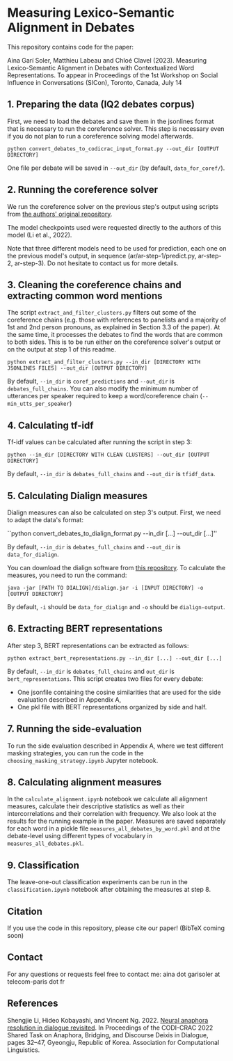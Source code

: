 # Measuring Lexico-Semantic Alignment in Debates

This repository contains code for the paper:

Aina Garí Soler, Matthieu Labeau and Chloé Clavel (2023). Measuring Lexico-Semantic Alignment in Debates with Contextualized Word Representations. To appear in Proceedings of the 1st Workshop on Social Influence in Conversations (SICon), Toronto, Canada, July 14


## 1. Preparing the data (IQ2 debates corpus)

First, we need to load the debates and save them in the jsonlines format that is necessary to run the coreference solver. This step is necessary even if you do not plan to run a coreference solving model afterwards.

``python convert_debates_to_codicrac_input_format.py --out_dir [OUTPUT DIRECTORY]``

One file per debate will be saved in ``--out_dir`` (by default, ``data_for_coref/``).

## 2. Running the coreference solver

We run the coreference solver on the previous step's output using scripts from [the authors' original repository](https://github.com/samlee946/utd-codi-crac2022).

The model checkpoints used were requested directly to the authors of this model (Li et al., 2022).

Note that three different models need to be used for prediction, each one on the previous model's output, in sequence 
(ar/ar-step-1/predict.py, ar-step-2, ar-step-3). Do not hesitate to contact us for more details.

## 3. Cleaning the coreference chains and extracting common word mentions

The script ``extract_and_filter_clusters.py`` filters out some of the coreference chains (e.g. those with references to panelists and a majority of 1st and 2nd person pronouns, as explained in Section 3.3 of the paper). At the same time, it processes the debates to find the words that are common to both sides.
This is to be run either on the coreference solver's output or on the output at step 1 of this readme.

``python extract_and_filter_clusters.py --in_dir [DIRECTORY WITH JSONLINES FILES] --out_dir [OUTPUT DIRECTORY]``

By default, ``--in_dir`` is ``coref_predictions`` and ``--out_dir`` is ``debates_full_chains``.
You can also modify the minimum number of utterances per speaker required to keep a word/coreference chain (``--min_utts_per_speaker``)


## 4. Calculating tf-idf

Tf-idf values can be calculated after running the script in step 3:

``python --in_dir [DIRECTORY WITH CLEAN CLUSTERS] --out_dir [OUTPUT DIRECTORY]``

By default, ``--in_dir`` is ``debates_full_chains`` and ``--out_dir`` is ``tfidf_data``.


## 5. Calculating Dialign measures

Dialign measures can also be calculated on step 3's output. First, we need to adapt the data's format:

``python convert_debates_to_dialign_format.py --in_dir [...] --out_dir [...]''

By default, ``--in_dir`` is ``debates_full_chains`` and ``--out_dir`` is ``data_for_dialign``.

You can download the dialign software from [this repository](https://github.com/GuillaumeDD/dialign).
To calculate the measures, you need to run the command:

``java -jar [PATH TO DIALIGN]/dialign.jar -i [INPUT DIRECTORY] -o [OUTPUT DIRECTORY]``

By default, ``-i`` should be ``data_for_dialign`` and ``-o`` should be ``dialign-output``.

## 6. Extracting BERT representations

After step 3, BERT representations can be extracted as follows:

``python extract_bert_representations.py --in_dir [...] --out_dir [...]``

By default, ``--in_dir`` is ``debates_full_chains`` and ``out_dir`` is ``bert_representations``.
This script creates two files for every debate:
* One jsonfile containing the cosine similarities that are used for the side evaluation described in Appendix A, 
* One pkl file with BERT representations organized by side and half.

## 7. Running the side-evaluation

To run the side evaluation described in Appendix A, where we test different masking strategies, you can run the code in the ``choosing_masking_strategy.ipynb`` Jupyter notebook.


## 8. Calculating alignment measures

In the ``calculate_alignment.ipynb`` notebook we calculate all alignment measures, calculate their descriptive statistics as well as their intercorrelations and their correlation with frequency. We also look at the results for the running example in the paper.
Measures are saved separately for each word in a pickle file ``measures_all_debates_by_word.pkl`` and at the debate-level using different types of vocabulary in ``measures_all_debates.pkl``.

## 9. Classification

The leave-one-out classification experiments can be run in the ``classification.ipynb`` notebook after obtaining the measures at step 8.


## Citation

If you use the code in this repository, please cite our paper! (BibTeX coming soon)


## Contact

For any questions or requests feel free to contact me: aina dot garisoler at telecom-paris dot fr


## References

Shengjie Li, Hideo Kobayashi, and Vincent Ng. 2022. [Neural anaphora resolution in dialogue revisited](https://aclanthology.org/2022.codi-crac.4/). In Proceedings of the CODI-CRAC 2022 Shared Task on Anaphora, Bridging, and Discourse Deixis in Dialogue, pages 32–47, Gyeongju, Republic of Korea. Association for Computational Linguistics.






